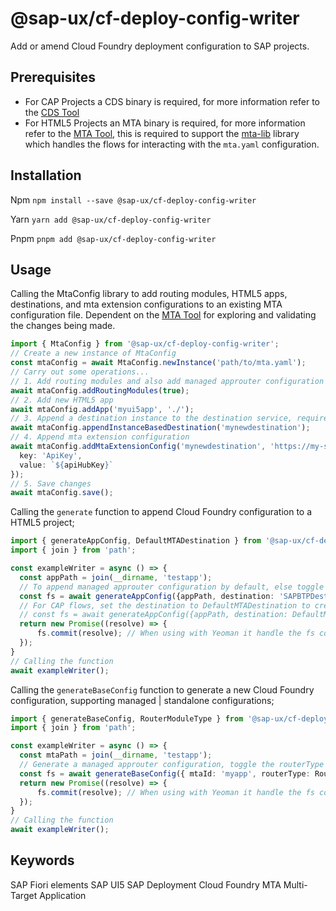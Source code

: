 # @sap-ux/cf-deploy-config-writer

Add or amend Cloud Foundry deployment configuration to SAP projects.

## Prerequisites
* For CAP Projects a CDS binary is required, for more information refer to the [CDS Tool](https://www.npmjs.com/package/@sap/cds)
* For HTML5 Projects an MTA binary is required, for more information refer to the [MTA Tool](https://www.npmjs.com/package/mta), this is required to support the [mta-lib](https://www.npmjs.com/package/@sap/mta-lib) library which handles the flows for interacting with the `mta.yaml` configuration. 

## Installation
Npm
`npm install --save @sap-ux/cf-deploy-config-writer`

Yarn
`yarn add @sap-ux/cf-deploy-config-writer`

Pnpm
`pnpm add @sap-ux/cf-deploy-config-writer`

## Usage
Calling the MtaConfig library to add routing modules, HTML5 apps, destinations, and mta extension configurations to an existing MTA configuration file. Dependent on the [MTA Tool](https://www.npmjs.com/package/mta) for exploring and validating the changes being made.
```Typescript
import { MtaConfig } from '@sap-ux/cf-deploy-config-writer';
// Create a new instance of MtaConfig
const mtaConfig = await MtaConfig.newInstance('path/to/mta.yaml');
// Carry out some operations...
// 1. Add routing modules and also add managed approuter configuration
await mtaConfig.addRoutingModules(true);
// 2. Add new HTML5 app
await mtaConfig.addApp('myui5app', './');
// 3. Append a destination instance to the destination service, required by consumers of CAP services (e.g. approuter, destinations)
await mtaConfig.appendInstanceBasedDestination('mynewdestination');
// 4. Append mta extension configuration
await mtaConfig.addMtaExtensionConfig('mynewdestination', 'https://my-service-url.base', {
  key: 'ApiKey',
  value: `${apiHubKey}`
});
// 5. Save changes
await mtaConfig.save();
```

Calling the `generate` function to append Cloud Foundry configuration to a HTML5 project;
```Typescript
import { generateAppConfig, DefaultMTADestination } from '@sap-ux/cf-deploy-config-writer'
import { join } from 'path';

const exampleWriter = async () => {
  const appPath = join(__dirname, 'testapp');
  // To append managed approuter configuration by default, else toggle `addManagedRouter` to false
  const fs = await generateAppConfig({appPath, destination: 'SAPBTPDestination'}); 
  // For CAP flows, set the destination to DefaultMTADestination to create a destination service instance between the HTML5 and CAP Project
  // const fs = await generateAppConfig({appPath, destination: DefaultMTADestination});
  return new Promise((resolve) => {
      fs.commit(resolve); // When using with Yeoman it handle the fs commit.
  });
}
// Calling the function
await exampleWriter();
```

Calling the `generateBaseConfig` function to generate a new Cloud Foundry configuration, supporting managed | standalone configurations;
```Typescript
import { generateBaseConfig, RouterModuleType } from '@sap-ux/cf-deploy-config-writer'
import { join } from 'path';

const exampleWriter = async () => {
  const mtaPath = join(__dirname, 'testapp');
  // Generate a managed approuter configuration, toggle the routerType to Standard for a standalone configuration
  const fs = await generateBaseConfig({ mtaId: 'myapp', routerType: RouterModuleType.Managed, mtaPath });
  return new Promise((resolve) => {
      fs.commit(resolve); // When using with Yeoman it handle the fs commit.
  });
}
// Calling the function
await exampleWriter();
```

## Keywords
SAP Fiori elements
SAP UI5
SAP Deployment
Cloud Foundry
MTA
Multi-Target Application

